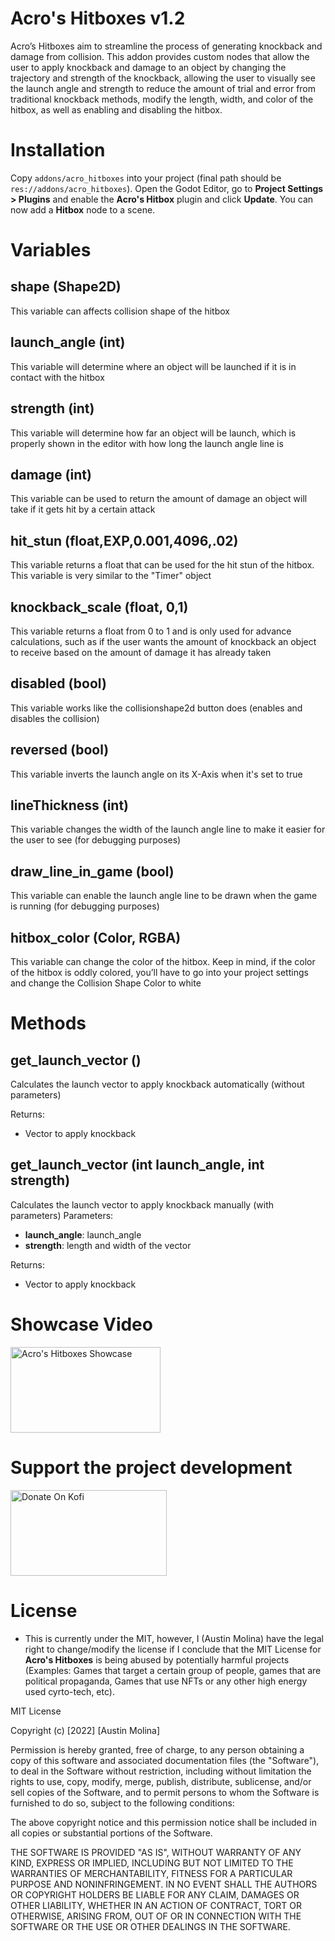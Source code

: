 # Acro's Hitboxes v1.2

Acro’s Hitboxes aim to streamline the process of generating knockback and damage from collision.  This addon provides custom nodes that allow the user to apply knockback and damage to an object by changing the trajectory and strength of the knockback, allowing the user to visually see the launch angle and strength to reduce the amount of trial and error from traditional knockback methods, modify the length, width, and color of the hitbox, as well as enabling and disabling the hitbox.

# Installation

Copy `addons/acro_hitboxes` into your project (final path should be `res://addons/acro_hitboxes`). Open the Godot Editor, go to **Project Settings > Plugins** and enable the **Acro's Hitbox** plugin and click **Update**. You can now add a **Hitbox** node to a scene.

# Variables

## shape (Shape2D)
This variable can affects collision shape of the hitbox

## launch_angle (int)
This variable will determine where an object will be launched if it is in contact with the hitbox

## strength (int)
This variable will determine how far an object will be launch, which is properly shown in the editor with how long the launch angle line is

## damage (int)
This variable can be used to return the amount of damage an object will take if it gets hit by a certain attack

## hit_stun (float,EXP,0.001,4096,.02)
This variable returns a float that can be used for the hit stun of the hitbox.  This variable is very similar to the "Timer" object

## knockback_scale (float, 0,1)
This variable returns a float from 0 to 1 and is only used for advance calculations, such as if the user wants the amount of knockback an object to receive based on the amount of damage it has already taken

## disabled (bool)
This variable works like the collisionshape2d button does (enables and disables the collision)

## reversed (bool)
This variable inverts the launch angle on its X-Axis when it's set to true

## lineThickness (int)
This variable changes the width of the launch angle line to make it easier for the user to see (for debugging purposes)

## draw_line_in_game (bool)
This variable can enable the launch angle line to be drawn when the game is running (for debugging purposes)

## hitbox_color (Color, RGBA)
This variable can change the color of the hitbox.  Keep in mind, if the color of the hitbox is oddly colored, you’ll have to go into your project settings and change the Collision Shape Color to white

# Methods

## get_launch_vector ()
Calculates the launch vector to apply knockback automatically (without parameters)

Returns:
 - Vector to apply knockback

## get_launch_vector (int launch_angle, int strength)
Calculates the launch vector to apply knockback manually (with parameters)
Parameters:
 - **launch_angle**: launch_angle
 - **strength**: length and width of the vector

Returns:
 - Vector to apply knockback

# Showcase Video
<a href="https://youtu.be/oEvrNoqFXC0" target="_blank"><img height="137" width="240" src="https://i.imgur.com/ebu0L3R.png" alt="Acro's Hitboxes Showcase" width="150" ></a>
<br>

# Support the project development
<a href="https://ko-fi.com/acroprojects" target="_blank"><img height="137" width="250" src="https://cdn.ko-fi.com/cdn/useruploads/e26b0e38-3146-41f0-aa23-7f522973b5c0.png" alt="Donate On Kofi" width="150" ></a>
<br>

# License

 - This is currently under the MIT, however, I (Austin Molina) have the legal right to change/modify the license if I conclude that the MIT License for **Acro's Hitboxes** is being abused by potentially harmful projects (Examples: Games that target a certain group of people, games that are political propaganda, Games that use NFTs or any other high energy used cyrto-tech, etc).

MIT License

Copyright (c) [2022] [Austin Molina]

Permission is hereby granted, free of charge, to any person obtaining a copy
of this software and associated documentation files (the "Software"), to deal
in the Software without restriction, including without limitation the rights
to use, copy, modify, merge, publish, distribute, sublicense, and/or sell
copies of the Software, and to permit persons to whom the Software is
furnished to do so, subject to the following conditions:

The above copyright notice and this permission notice shall be included in all
copies or substantial portions of the Software.

THE SOFTWARE IS PROVIDED "AS IS", WITHOUT WARRANTY OF ANY KIND, EXPRESS OR
IMPLIED, INCLUDING BUT NOT LIMITED TO THE WARRANTIES OF MERCHANTABILITY,
FITNESS FOR A PARTICULAR PURPOSE AND NONINFRINGEMENT. IN NO EVENT SHALL THE
AUTHORS OR COPYRIGHT HOLDERS BE LIABLE FOR ANY CLAIM, DAMAGES OR OTHER
LIABILITY, WHETHER IN AN ACTION OF CONTRACT, TORT OR OTHERWISE, ARISING FROM,
OUT OF OR IN CONNECTION WITH THE SOFTWARE OR THE USE OR OTHER DEALINGS IN THE
SOFTWARE.
